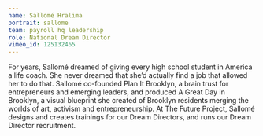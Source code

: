 ```yaml
---
name: Sallomé Hralima
portrait: sallome
team: payroll hq leadership
role: National Dream Director
vimeo_id: 125132465
---
```


For years, Sallomé dreamed of giving every high school student in America a life coach. She never dreamed that she’d actually find a job that allowed her to do that. Sallomé co-founded Plan It Brooklyn, a brain trust for entrepreneurs and emerging leaders, and produced A Great Day in Brooklyn, a visual blueprint she created of Brooklyn residents merging the worlds of art, activism and entrepreneurship. At The Future Project, Sallomé designs and creates trainings for our Dream Directors, and runs our Dream Director recruitment.